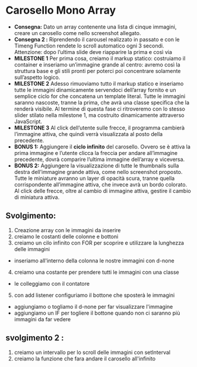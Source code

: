 Carosello Mono Array
===
- **Consegna:**
Dato un array contenente una lista di cinque immagini, creare un carosello come nello screenshot allegato.
- **Consegna 2 :**
Riprendendo il carousel realizzato in passato  e con le Timeng Function rendete lo scroll automatico ogni 3 secondi.
Attenzione: dopo l’ultima slide deve riapparire la prima e così via
- **MILESTONE 1**
Per prima cosa, creiamo il markup statico: costruiamo il container e inseriamo un’immagine grande al centro: avremo così la struttura base e gli stili pronti per poterci poi concentrare solamente sull’aspetto logico.
- **MILESTONE 2**
Adesso rimuoviamo tutto il markup statico e inseriamo tutte le immagini dinamicamente servendoci dell’array fornito e un semplice ciclo for che concatena un template literal.
Tutte le immagini saranno nascoste, tranne la prima, che avrà una classe specifica che la renderà visibile.
Al termine di questa fase ci ritroveremo con lo stesso slider stilato nella milestone 1, ma costruito dinamicamente attraverso JavaScript.
- **MILESTONE 3**
Al click dell’utente sulle frecce, il programma cambierà l’immagine attiva, che quindi verrà visualizzata al posto della precedente.
- **BONUS 1:**
Aggiungere il **ciclo infinito** del carosello. Ovvero se è attiva la prima immagine e l’utente clicca la freccia per andare all’immagine precedente, dovrà comparire l’ultima immagine dell’array e viceversa.
- **BONUS 2:**
Aggiungere la visualizzazione di tutte le thumbnails sulla destra dell’immagine grande attiva, come nello screenshot proposto. Tutte le miniature avranno un layer di opacità scura, tranne quella corrispondente all’immagine attiva, che invece avrà un bordo colorato.
Al click delle frecce, oltre al cambio di immagine attiva, gestire il cambio di miniatura attiva.

## Svolgimento:

1. Creazione array con le immagini da inserire
2. creiamo le costanti delle colonne e bottoni
3. creiamo un cilo infinito con FOR per scoprire e utilizzare la lunghezza delle immagini
  - inseriamo all'interno della colonna le nostre immagini con d-none
4. creiamo una costante per prendere tutti le immagini con una classe
  - le colleggiamo con il contatore
5. con add listener configuriamo il bottone che sposterà le immagini 
  - aggiungiamo o togliamo il d-none per far visualizzare l'immagine
  - aggiungiamo un IF per togliere il bottone quando non ci saranno più immagini da far vedere

## svolgimento 2 :
1. creiamo un intervallo per lo scroll delle immagini con setInterval
2. creiamo la funzione che fara andare il carosello all'infinito
